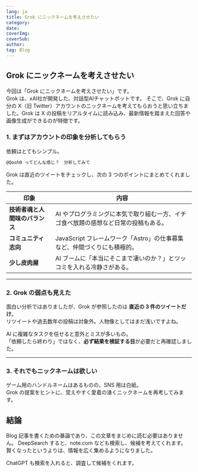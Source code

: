 ```yaml
---
lang: ja
title: Grok にニックネームを考えさせたい
category:
date: 
coverImg:
coverSub:
author:
tag: Blog
---
```


## Grok にニックネームを考えさせたい

今回は「Grok にニックネームを考えさせたい」です。  
Grok は、xAI社が開発した、対話型AIチャットボットです。
そこで、Grok に自分の X（旧 Twitter）アカウントのニックネームを考えてもらおうと思い立ちました。Grok は X の投稿をリアルタイムに読み込み、最新情報を踏まえた回答や画像生成ができるのが特徴です。

### 1. まずはアカウントの印象を分析してもらう

依頼はとてもシンプル。

```txt
@Qooh0 ってどんな感じ？　分析してみて
```


Grok は直近のツイートをチェックし、次の 3 つのポイントにまとめてくれました。

| 印象 | 内容 |
| ---- | ---- |
| **技術者魂と人間味のバランス** | AI やプログラミングに本気で取り組む一方、イチゴ食べ放題の感想など日常の投稿もある。 |
| **コミュニティ志向** | JavaScript フレームワーク「Astro」の仕事募集など、仲間づくりにも積極的。 |
| **少し皮肉屋** | AI ブームに「本当にそこまで凄いのか？」とツッコミを入れる冷静さがある。 |

---

### 2. Grok の弱点も見えた

面白い分析ではありましたが、Grok が参照したのは **直近の 3 件のツイートだけ**。  
リツイートや過去数年の投稿は対象外。人物像としてはまだ浅いですよね。

AI に複雑なタスクを任せると意外とミスが多いもの。  
「依頼したら終わり」ではなく、**必ず結果を検証する目**が必要だと再確認しました。

---

### 3. それでもニックネームは欲しい

ゲーム用のハンドルネームはあるものの、SNS 用は白紙。  
Grok の提案をヒントに、覚えやすく愛着の湧くニックネームを再考してみます。

## 結論

Blog 記事を書くための暴論であり、この文章をまじめに読む必要はありません。
DeepSearch すると、note.com なども検索し、候補を考えてくれます。
賢くなったというよりは、情報を広く集めるようになりました。

ChatGPT も検索を入れると、調査して候補をくれます。

